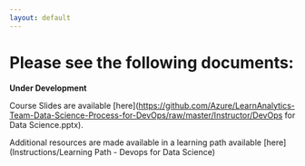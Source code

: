 ```yaml
---
layout: default
---
```


# Please see the following documents:

**Under Development** 

Course Slides are available [here](https://github.com/Azure/LearnAnalytics-Team-Data-Science-Process-for-DevOps/raw/master/Instructor/DevOps for Data Science.pptx).

Additional resources are made available in a learning path available [here](Instructions/Learning Path - Devops for Data Science)

